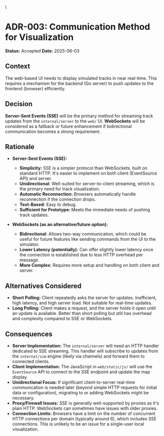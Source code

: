 \
# ADR-003: Communication Method for Visualization

**Status:** Accepted
**Date:** 2025-06-03

## Context

The web-based UI needs to display simulated tracks in near real-time. This requires a mechanism for the backend (Go server) to push updates to the frontend (browser) efficiently.

## Decision

**Server-Sent Events (SSE)** will be the primary method for streaming track updates from the `internal/server` to the `web/` UI. **WebSockets** will be considered as a fallback or future enhancement if bidirectional communication becomes a strong requirement.

## Rationale

*   **Server-Sent Events (SSE):**
    *   **Simplicity:** SSE is a simpler protocol than WebSockets, built on standard HTTP. It's easier to implement on both client (EventSource API) and server.
    *   **Unidirectional:** Well-suited for server-to-client streaming, which is the primary need for track visualization.
    *   **Automatic Reconnection:** Browsers automatically handle reconnection if the connection drops.
    *   **Text-Based:** Easy to debug.
    *   **Sufficient for Prototype:** Meets the immediate needs of pushing track updates.

*   **WebSockets (as an alternative/future option):**
    *   **Bidirectional:** Allows two-way communication, which could be useful for future features like sending commands from the UI to the simulator.
    *   **Lower Latency (potentially):** Can offer slightly lower latency once the connection is established due to less HTTP overhead per message.
    *   **More Complex:** Requires more setup and handling on both client and server.

## Alternatives Considered

*   **Short Polling:** Client repeatedly asks the server for updates. Inefficient, high latency, and high server load. Not suitable for real-time updates.
*   **Long Polling:** Client makes a request, and the server holds it open until an update is available. Better than short polling but still has overhead and complexity compared to SSE or WebSockets.

## Consequences

*   **Server Implementation:** The `internal/server` will need an HTTP handler dedicated to SSE streaming. This handler will subscribe to updates from the `internal/sim` engine (likely via channels) and forward them to connected clients.
*   **Client Implementation:** The JavaScript in `web/static/js/` will use the `EventSource` API to connect to the SSE endpoint and update the map display.
*   **Unidirectional Focus:** If significant client-to-server real-time communication is needed later (beyond simple HTTP requests for initial data or configuration), migrating to or adding WebSockets might be necessary.
*   **Proxy/Firewall Issues:** SSE is generally well-supported by proxies as it's plain HTTP. WebSockets can sometimes have issues with older proxies.
*   **Connection Limits:** Browsers have a limit on the number of concurrent HTTP connections per domain (typically around 6), which includes SSE connections. This is unlikely to be an issue for a single-user local visualization.
